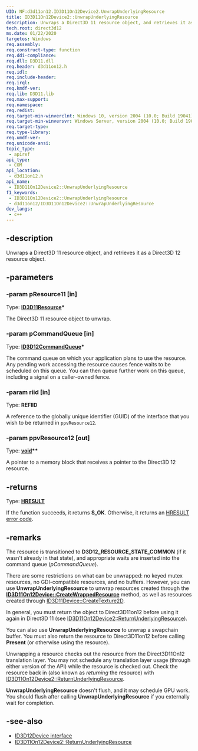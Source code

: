 ```yaml
---
UID: NF:d3d11on12.ID3D11On12Device2.UnwrapUnderlyingResource
title: ID3D11On12Device2::UnwrapUnderlyingResource
description: Unwraps a Direct3D 11 resource object, and retrieves it as a Direct3D 12 resource object.
tech.root: direct3d12
ms.date: 01/22/2020
targetos: Windows
req.assembly: 
req.construct-type: function
req.ddi-compliance: 
req.dll: D3D11.dll
req.header: d3d11on12.h
req.idl: 
req.include-header: 
req.irql: 
req.kmdf-ver: 
req.lib: D3D11.lib
req.max-support: 
req.namespace: 
req.redist: 
req.target-min-winverclnt: Windows 10, version 2004 (10.0; Build 19041)
req.target-min-winversvr: Windows Server, version 2004 (10.0; Build 19041)
req.target-type: 
req.type-library: 
req.umdf-ver: 
req.unicode-ansi: 
topic_type:
 - apiref
api_type:
 - COM
api_location:
 - d3d11on12.h
api_name:
 - ID3D11On12Device2::UnwrapUnderlyingResource
f1_keywords:
 - ID3D11On12Device2::UnwrapUnderlyingResource
 - d3d11on12/ID3D11On12Device2::UnwrapUnderlyingResource
dev_langs:
 - c++
---
```


## -description

Unwraps a Direct3D 11 resource object, and retrieves it as a Direct3D 12 resource object.

## -parameters

### -param pResource11 [in]

Type: **[ID3D11Resource](../d3d11/nn-d3d11-id3d11resource.md)\***

The Direct3D 11 resource object to unwrap.

### -param pCommandQueue [in]

Type: **[ID3D12CommandQueue](../d3d12/nn-d3d12-id3d12commandqueue.md)\***

The command queue on which your application plans to use the resource. Any pending work accessing the resource causes fence waits to be scheduled on this queue. You can then queue further work on this queue, including a signal on a caller-owned fence.

### -param riid [in]

Type: **REFIID**

A reference to the globally unique identifier (GUID) of the interface that you wish to be returned in `ppvResource12`.

### -param ppvResource12 [out]

Type: **[void](/windows/desktop/winprog/windows-data-types)\*\***

A pointer to a memory block that receives a pointer to the Direct3D 12 resource.

## -returns

Type: **[HRESULT](/windows/desktop/com/structure-of-com-error-codes)**

If the function succeeds, it returns **S_OK**. Otherwise, it returns an [HRESULT](/windows/desktop/com/structure-of-com-error-codes) [error code](/windows/desktop/com/com-error-codes-10).

## -remarks

The resource is transitioned to **D3D12_RESOURCE_STATE_COMMON** (if it wasn't already in that state), and appropriate waits are inserted into the command queue (*pCommandQueue*).

There are some restrictions on what can be unwrapped: no keyed mutex resources, no GDI-compatible resources, and no buffers. However, you can use **UnwrapUnderlyingResource** to unwrap resources created through the **[ID3D11On12Device::CreateWrappedResource](./nf-d3d11on12-id3d11on12device-createwrappedresource.md)** method, as well as resources created through [ID3D11Device::CreateTexture2D](../d3d11/nf-d3d11-id3d11device-createtexture2d.md).

In general, you must return the object to Direct3D11on12 before using it again in Direct3D 11 (see [ID3D11On12Device2::ReturnUnderlyingResource](nf-d3d11on12-id3d11on12device2-returnunderlyingresource.md)).

You can also use **UnwrapUnderlyingResource** to unwrap a swapchain buffer. You must also return the resource to Direct3D11on12 before calling **Present** (or otherwise using the resource).

Unwrapping a resource checks out the resource from the Direct3D11On12 translation layer. You may not schedule any translation layer usage (through either version of the API) while the resource is checked out. Check the resource back in (also known as *returning* the resource) with [ID3D11On12Device2::ReturnUnderlyingResource](nf-d3d11on12-id3d11on12device2-returnunderlyingresource.md).

**UnwrapUnderlyingResource** doesn't flush, and it may schedule GPU work. You should flush after calling **UnwrapUnderlyingResource** if you externally wait for completion.

## -see-also

* [ID3D12Device interface](/windows/desktop/api/d3d12/nn-d3d12-id3d12device)
* [ID3D11On12Device2::ReturnUnderlyingResource](nf-d3d11on12-id3d11on12device2-returnunderlyingresource.md)